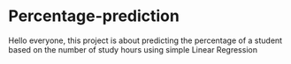 # Percentage-prediction
Hello everyone, this project is about predicting the percentage of a student based on the number of study hours using simple Linear Regression

